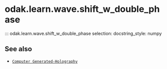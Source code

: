 # odak.learn.wave.shift_w_double_phase

::: odak.learn.wave.shift_w_double_phase
    selection:
        docstring_style: numpy

## See also

* [`Computer Generated-Holography`](../../../cgh.md)
